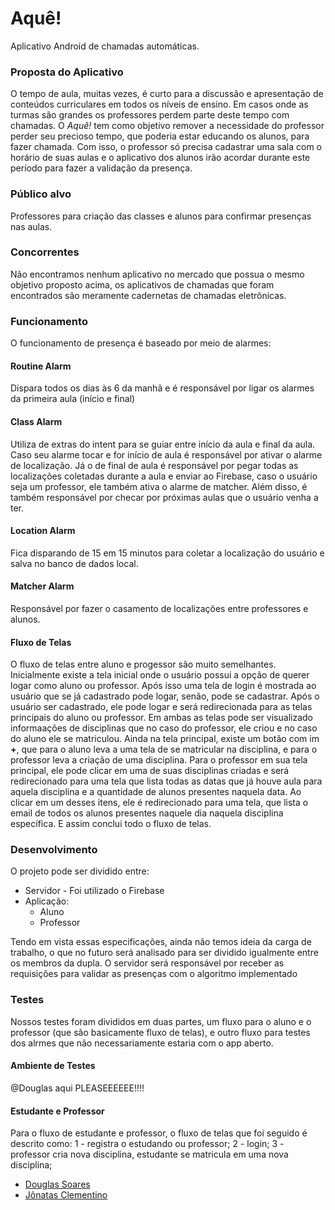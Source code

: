 # Aquê!

Aplicativo Android de chamadas automáticas.

### Proposta do Aplicativo

O tempo de aula, muitas vezes, é curto para a discussão e apresentação de conteúdos curriculares em todos os níveis de ensino. Em casos onde as turmas são grandes os professores perdem parte deste tempo com chamadas. 
O *Aquê!* tem como objetivo remover a necessidade do professor perder seu precioso tempo, que poderia estar educando os alunos, para fazer chamada. 
Com isso, o professor só precisa cadastrar uma sala com o horário de suas aulas e o aplicativo dos alunos irão acordar durante este período para fazer a validação da presença.

### Público alvo

Professores para criação das classes e alunos para confirmar presenças nas aulas.

### Concorrentes

Não encontramos nenhum aplicativo no mercado que possua o mesmo objetivo proposto acima, os aplicativos de chamadas que foram encontrados são meramente cadernetas de chamadas eletrônicas.

### Funcionamento

O funcionamento de presença é baseado por meio de alarmes:

#### Routine Alarm
Dispara todos os dias às 6 da manhã e é responsável por ligar os alarmes da primeira aula (início e final)

#### Class Alarm
Utiliza de extras do intent para se guiar entre início da aula e final da aula. Caso seu alarme tocar e for início de aula
é responsável por ativar o alarme de localização. Já o de final de aula é responsável por pegar todas as localizações coletadas
durante a aula e enviar ao Firebase, caso o usuário seja um professor, ele também ativa o alarme de matcher. Além disso,
é também responsável por checar por próximas aulas que o usuário venha a ter.

#### Location Alarm
Fica disparando de 15 em 15 minutos para coletar a localização do usuário e salva no banco de dados local.

#### Matcher Alarm
Responsável por fazer o casamento de localizações entre professores e alunos.

#### Fluxo de Telas

O fluxo de telas entre aluno e progessor são muito semelhantes. Inicialmente existe a tela inicial
onde o usuário possui a opção de querer logar como aluno ou professor. Após isso uma tela de login
é mostrada ao usuário que se já cadastrado pode logar, senão, pode se cadastrar. Após o usuário
ser cadastrado, ele pode logar e será redirecionada para as telas principais do aluno ou professor.
Em ambas as telas pode ser visualizado informaações de disciplinas que no caso do professor, ele criou
e no caso do aluno ele se matriculou. Ainda na tela principal, existe um botão com im **+**, que
para o aluno leva a uma tela de se matricular na disciplina, e para o professor leva a criação de uma
disciplina. Para o professor em sua tela principal, ele pode clicar em uma de suas disciplinas criadas
e será redirecionado para uma tela que lista todas as datas que já houve aula para aquela disciplina
e a quantidade de alunos presentes naquela data. Ao clicar em um desses itens, ele é redirecionado
para uma tela, que lista o email de todos os alunos presentes naquele dia naquela disciplina
específica. E assim conclui todo o fluxo de telas.

### Desenvolvimento

O projeto pode ser dividido entre:

* Servidor - Foi utilizado o Firebase
* Aplicação:
   - Aluno
   - Professor

Tendo em vista essas especificações, ainda não temos ideia da carga de trabalho, o que no futuro será analisado para ser dividido igualmente entre os membros da dupla.
O servidor será responsável por receber as requisições para validar as presenças com o algoritmo implementado

### Testes

Nossos testes foram divididos em duas partes, um fluxo para o aluno e o professor (que são basicamente
fluxo de telas), e outro fluxo para testes dos alrmes que não necessariamente estaria com o app aberto.

#### Ambiente de Testes

@Douglas aqui PLEASEEEEEE!!!!

#### Estudante e Professor

Para o fluxo de estudante e professor, o fluxo de telas que foi seguido é descrito como:
1 - registra o estudando ou professor;
2 - login;
3 - professor cria nova disciplina, estudante se matricula em uma nova disciplina;

- [Douglas Soares](https://github.com/DouglasSL)
- [Jônatas Clementino](https://github.com/JonatasDeOliveira)
